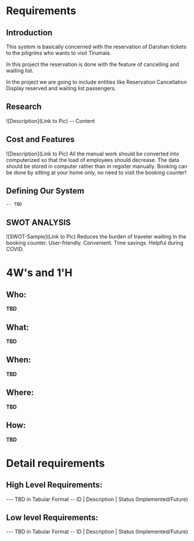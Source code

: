 # Requirements
## Introduction
 This system is basically concerned with the reservation of Darshan  tickets to the piligrims who wants to visit Tirumala.

In this project the reservation is done with the feature of cancelling and waiting list.

In the project we are going to include entities like
Reservation
Cancellation
Display reserved and waiting list passengers.



## Research
![Description](Link to Pic)
-- Content 
## Cost and Features
![Description](Link to Pic)
All the manual work should be converted into computerized so that the load of employees should decrease.
The data should be stored in computer rather than in register manually.
Booking can be done by sitting at your home only, no need to visit the booking counter!

## Defining Our System
    -- TBD
## SWOT ANALYSIS
![SWOT-Sample](Link to Pic)
Reduces the burden of traveler waiting in the booking counter.
User-friendly.
Convenient.
Time savings.
Helpful during COVID.


# 4W&#39;s and 1&#39;H

## Who:

**TBD**

## What:

**TBD**

## When:

**TBD**

## Where:

**TBD**

## How:

**TBD**

# Detail requirements
## High Level Requirements:
--- TBD in Tabular Format 
-- ID | Description | Status (Implemented/Future)


##  Low level Requirements:
--- TBD in Tabular Format 
-- ID | Description | Status (Implemented/Future)
